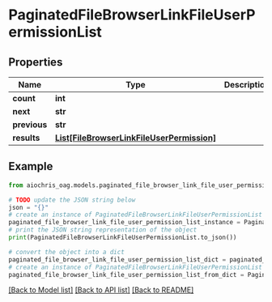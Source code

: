 # PaginatedFileBrowserLinkFileUserPermissionList


## Properties

Name | Type | Description | Notes
------------ | ------------- | ------------- | -------------
**count** | **int** |  | [optional] 
**next** | **str** |  | [optional] 
**previous** | **str** |  | [optional] 
**results** | [**List[FileBrowserLinkFileUserPermission]**](FileBrowserLinkFileUserPermission.md) |  | [optional] 

## Example

```python
from aiochris_oag.models.paginated_file_browser_link_file_user_permission_list import PaginatedFileBrowserLinkFileUserPermissionList

# TODO update the JSON string below
json = "{}"
# create an instance of PaginatedFileBrowserLinkFileUserPermissionList from a JSON string
paginated_file_browser_link_file_user_permission_list_instance = PaginatedFileBrowserLinkFileUserPermissionList.from_json(json)
# print the JSON string representation of the object
print(PaginatedFileBrowserLinkFileUserPermissionList.to_json())

# convert the object into a dict
paginated_file_browser_link_file_user_permission_list_dict = paginated_file_browser_link_file_user_permission_list_instance.to_dict()
# create an instance of PaginatedFileBrowserLinkFileUserPermissionList from a dict
paginated_file_browser_link_file_user_permission_list_from_dict = PaginatedFileBrowserLinkFileUserPermissionList.from_dict(paginated_file_browser_link_file_user_permission_list_dict)
```
[[Back to Model list]](../README.md#documentation-for-models) [[Back to API list]](../README.md#documentation-for-api-endpoints) [[Back to README]](../README.md)



